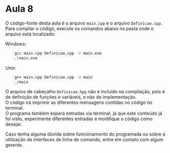 # Aula 8 

O código-fonte desta aula é o arquivo `main.cpp` e o arquivo `Definicao.cpp`. Para compilar o código, execute os comandos abaixo na pasta onde o arquivo está localizado:

Windows:  
```bash
    gcc main.cpp Definicao.cpp -o main.exe
    .\main.exe
```

Unix:
```bash
    g++ main.cpp Definicao.cpp -o main
    ./main
```
O arquivo de cabeçalho `Definicao.hpp` não é incluído na compilação, pois é de definição de funções e variáveis, e não de implementação.  
O código irá imprimir as diferentes mensagens contidas no código no terminal.  
O programa também espera entradas via terminal, já que este conteúdo já foi visto, experimente diferentes entradas e modifique o código como desejar.  

Caso tenha alguma dúvida sobre funcionamento do programada ou sobre a utilização de interfaces de linha de comando, entre em contato com algum gerente.
